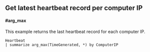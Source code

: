 ## Get latest heartbeat record per computer IP
#### #arg_max
<!-- article_id: 3107‎2017‏‎03827022 -->

This example returns the last heartbeat record for each computer IP.
```OQL
Heartbeat
| summarize arg_max(TimeGenerated, *) by ComputerIP
```